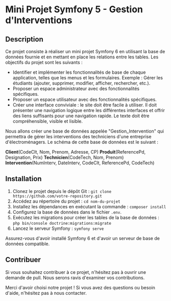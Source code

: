 # Mini Projet Symfony 5 - Gestion d'Interventions

## Description

Ce projet consiste à réaliser un mini projet Symfony 6 en utilisant la base de données fournie et en mettant en place les relations entre les tables. Les objectifs du projet sont les suivants :

- Identifier et implémenter les fonctionnalités de base de chaque application, telles que les menus et les formulaires.
  Exemple : Gérer les étudiants (ajouter, supprimer, modifier, afficher, rechercher, etc.).
- Proposer un espace administrateur avec des fonctionnalités spécifiques.
- Proposer un espace utilisateur avec des fonctionnalités spécifiques.
- Créer une interface conviviale : le site doit être facile à utiliser. Il doit présenter une navigation logique entre les différentes interfaces et offrir des liens suffisants pour une navigation rapide. Le texte doit être compréhensible, visible et lisible.

Nous allons créer une base de données appelée "Gestion_Intervention" qui permettra de gérer les interventions des techniciens d'une entreprise d'électroménagers. Le schéma de cette base de données est le suivant :

**Client**(CodeClt, Nom, Prenom, Adresse, CP)
**Produit**(ReferencePd, Designation, Prix)
**Technicien**(CodeTech, Nom, Prenom)
**Intervention**(NumInterv, DateInterv, CodeClt, ReferencePd, CodeTech)

## Installation

1. Clonez le projet depuis le dépôt Git : `git clone https://github.com/votre-repository.git`
2. Accédez au répertoire du projet : `cd nom-du-projet`
3. Installez les dépendances en exécutant la commande : `composer install`
4. Configurez la base de données dans le fichier `.env`.
5. Exécutez les migrations pour créer les tables de la base de données : `php bin/console doctrine:migrations:migrate`
6. Lancez le serveur Symfony : `symfony serve`

Assurez-vous d'avoir installé Symfony 6 et d'avoir un serveur de base de données compatible.

## Contribuer

Si vous souhaitez contribuer à ce projet, n'hésitez pas à ouvrir une demande de pull. Nous serons ravis d'examiner vos contributions.

Merci d'avoir choisi notre projet ! Si vous avez des questions ou besoin d'aide, n'hésitez pas à nous contacter.
